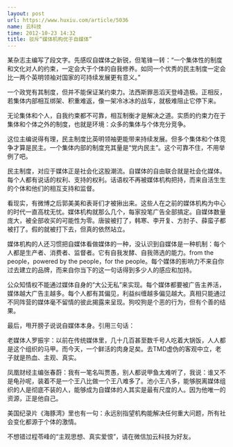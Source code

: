 ```yaml
---
layout: post
url: https://www.huxiu.com/article/5036
name: 云科技
time: 2012-10-23 14:32
title: 驳斥“媒体机构优于自媒体”
---
```

某杂志主编写了段文字。先感叹自媒体之新锐，但笔锋一转：“一个集体性的制度和文化对人的约束，一定会大于个体的自我修养。如同一个优秀的民主制度一定会比一两个英明领袖对国家的可持续发展更有意义。”

一个政党有其制度，但并不能保证某约束力。法西斯罪恶滔天登峰造极。正相反，若集体内部相互绑架、积重难返，像一架冷冰冰的战车，就极难阻止它停下来。

无论集体和个人，自我约束都不可靠，相互制衡才是解决之道。实质的约束力在于集体和个体之外的制度，也就是环境：众多的集体与个体充分竞争。

这位主编说得有理，民主制度比英明领袖更能带来持续发展。但多个集体和个体竞争才算是民主。一个集体内部的制度充其量是“党内民主”。这个可靠不住，不用举例了吧。

民主制度，对应于媒体正是社会化这股潮流。自媒体的自由联合就是社会化媒体。每个人都有说话的权利、支持的权利。话语权不再被媒体机构把持，而来自活生生的个体和他们的相互支持和监督。

看现实，有微博之后郭美美和表哥们才被揪出来。这些人在之前的媒体机构为中心的时代一直高枕无忧。媒体机构就那么几个，每家投笔广告全部搞定。自媒体数量庞大，被全部收买的可能性为零。唐骏被打了，韩寒、李开复、方肘子、薛蛮子都被打了。假的就被打下去，但真的依然站立。

媒体机构的人还习惯把自媒体看做媒体的一种，没认识到自媒体是一种机制：每个人都是生产者、消费者、监督者。它有自我发酵、自我筛选的能力。from the people，powered by the people，for the people。每个媒体的影响力不来自你过去建立的品牌，而来自你当下的这一句话得到多少人的感应和加持。

公众知情权不能通过媒体自身的“大公无私”来实现。每个媒体都要被广告主养活，媒体越大广告主越多。每个人都有其偏见，利益纠缠越多偏见越大。真相只能通过不同阵营的媒体毫不留情的彼此揭露来呈现。狗咬狗是个恶的行为，但有个善的结果。

最后，甩开膀子说说自媒体本身。引用三句话：

老媒体人罗振宇：以前在传统媒体里，几十几百甚至数千号人吃着大锅饭，人人都是这个组织的马甲。而今天，一个鲜活的肉身足矣。去TMD虚伪的客观中立，老子就是热血、主观、真实。

凤凰财经主编张春蔚：我有一笔名叫贾愚，别人都说甲鱼太难听了，我说：谁又不是龟孙呢，装着不是一个王八比做一个王八难多了。池小王八多，能够脱离媒体组织的人是彻底不装的人，能够成为自媒体的人其实是最有尺度的人。因为他唯一的资源，正是他自己。

美国纪录片《海豚湾》里也有一句：永远别指望机构能解决任何重大问题，所有社会变化都源于个体的激情。

不想错过程苓峰的“主观思想、真实爱恨”，请在微信加云科技为好友。

